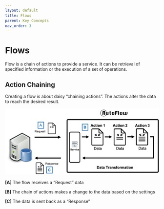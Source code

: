 ```yaml
---
layout: default
title: Flows
parent: Key Concepts
nav_order: 3
---
```


# Flows
Flow is a chain of actions to provide a service. It can be retrieval of specified information or the execution of a set of operations. 

## Action Chaining
Creating a flow is about daisy “chaining actions”.  The actions alter the data to reach the desired result.

![API AutoFlow Action Chainingß](/assets/images/key-points-action-chaining.png)

**[A]** The flow receives a “Request” data

**[B]** The chain of actions makes a change to the data based on the settings

**[C]** The data is sent back as a “Response”
